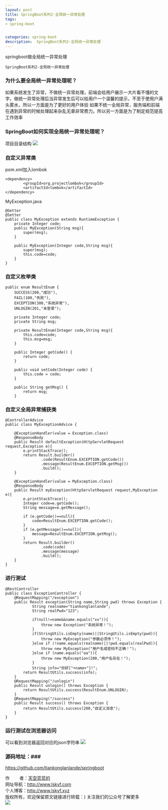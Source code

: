 ```yaml
---
layout: post
title: SpringBoot系列2-全局统一异常处理
tags:
- spring-boot


categories: spring-boot
description:  SpringBoot系列2-全局统一异常处理
---
```

 springboot做全局统一异常处理
<!-- more -->
	
	SpringBoot系列2-全局统一异常处理

###	为什么要全局统一异常处理呢？ ###
如果系统发生了异常，不做统一异常处理，前端会给用户展示一大片看不懂的文字。做统一异常处理后当异常发生后可以给用户一个温馨的提示，不至于使用户满头雾水，所以一方面是为了更好的用户体验
如果不统一全局异常，服务端和前端在遇到异常的时候处理起来杂乱无章非常费力。所以另一方面是为了制定规范提高工作效率

###	SpringBoot如何实现全局统一异常处理呢？ ###

项目目录结构
 <img src="{{ site.assets }}/images/2018-08-25/20180825132413.png"/>

### 自定义异常类 ###
pom.xml加入lombok
```
<dependency>
        <groupId>org.projectlombok</groupId>
        <artifactId>lombok</artifactId>
</dependency>

```
MyException.java
```
@Getter
@Setter
public class MyException extends RuntimeException {
    private Integer code;
    public MyException(String msg){
        super(msg);
    }

    public MyException(Integer code,String msg){
        super(msg);
        this.code=code;
    }
}
```

### 自定义枚举类 ###
```
public enum ResultEnum {
    SUCCESS(200,"成功"),
    FAIL(100,"失败"),
    EXCEPTION(300,"系统异常"),
    UNLOGIN(201,"未登录");

    private Integer code;
    private String msg;

    private ResultEnum(Integer code,String msg){
        this.code=code;
        this.msg=msg;
    }

    public Integer getCode() {
        return code;
    }

    public void setCode(Integer code) {
        this.code = code;
    }

    public String getMsg() {
        return msg;
    }
```
### 自定义全局异常捕获类 ###
```
@ControllerAdvice
public class MyExceptionAdvice {

    @ExceptionHandler(value = Exception.class)
    @ResponseBody
    public Result defaultException(HttpServletRequest request,Exception e){
        e.printStackTrace();
        return Result.builder()
                .code(ResultEnum.EXCEPTION.getCode())
                .message(ResultEnum.EXCEPTION.getMsg())
                .build();
    }

    @ExceptionHandler(value = MyException.class)
    @ResponseBody
    public Result myException(HttpServletRequest request,MyException e){
        e.printStackTrace();
        Integer code=e.getCode();
        String message=e.getMessage();

        if (e.getCode()==null){
            code=ResultEnum.EXCEPTION.getCode();
        }
        if (e.getMessage()==null){
            message=ResultEnum.EXCEPTION.getMsg();
        }
        return Result.builder()
                .code(code)
                .message(message)
                .build();
    }
}
```
### 进行测试 ###
```
@RestController
public class ExceptionController {
    @RequestMapping("/exception")
    public Result exception(String name,String pwd) throws Exception {
            String realname="tiankonglanlande";
            String realPwd="123";

            if(null!=name&&name.equals("xx")){
                throw new Exception("系统异常！");
            }
            if(StringUtils.isEmpty(name)||StringUtils.isEmpty(pwd)){
                throw new MyException("参数必须传！");
            }else if (!name.equals(realname)||!pwd.equals(realPwd)){
                throw new MyException("用户名或密码不正确！");
            }else if (name.equals("aa")){
                throw new MyException(200,"用户名存在！");
            }
            String info="你好["+name+"]!";
        return ResultUtils.success(info);
    }
    @RequestMapping("/unlogin")
    public Result unlogin() throws Exception {
        return ResultUtils.success(ResultEnum.UNLOGIN);
    }
    @RequestMapping("/success")
    public Result success() throws Exception {
        return ResultUtils.success(200,"自定义消息");
    }
} 
```
### 运行测试在浏览器访问 ###
 可以看到浏览器返回对应的json字符串
  <img src="{{ site.assets }}/images/2018-08-25/20180825132412.png"/>

### 源码地址：###
<a href="https://github.com/tiankonglanlande/springboot" target="_blank">https://github.com/tiankonglanlande/springboot</a> <br>

作&nbsp;&nbsp;&nbsp;&nbsp;&nbsp;&nbsp;&nbsp;&nbsp;者：<a href="#">天空蓝蓝的</a> <br>
网址导航：<a href="http://www.lskyf.com" target="_blank">http://www.lskyf.com</a> <br>
个人博客：<a href="http://www.lskyf.xyz" target="_blank">http://www.lskyf.xyz</a> <br>
版权所有，欢迎保留原文链接进行转载：)
关注我们的公众号了解更多<br>
<img src="{{ site.assets }}/images/gongzonghao/天空唯美.jpg"/>